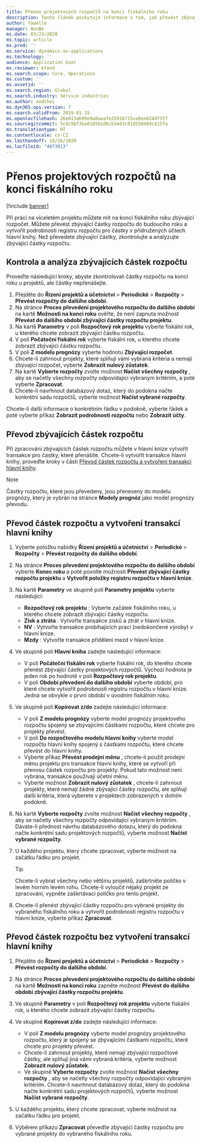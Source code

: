 ```yaml
---
title: Přenos projektových rozpočtů na konci fiskálního roku
description: Tento článek poskytuje informace o tom, jak převést zbývající částky rozpočtu do budoucích let a jak vytvořit podrobnosti registru rozpočtu.
author: Yowelle
manager: AnnBe
ms.date: 03/23/2020
ms.topic: article
ms.prod: ''
ms.service: dynamics-ax-applications
ms.technology: ''
audience: Application User
ms.reviewer: kfend
ms.search.scope: Core, Operations
ms.custom: ''
ms.assetid: ''
ms.search.region: Global
ms.search.industry: Service industries
ms.author: andchoi
ms.dyn365.ops.version: 7
ms.search.validFrom: 2019-01-15
ms.openlocfilehash: 26e013ab99e9a0aeafe25916715ce0ee024df3f7
ms.sourcegitcommit: 5c4c9bf3ba018562d6cb3443c01d550489c415fa
ms.translationtype: HT
ms.contentlocale: cs-CZ
ms.lasthandoff: 10/16/2020
ms.locfileid: "4073913"
---
```

# <a name="transfer-project-budgets-at-fiscal-year-end"></a>Přenos projektových rozpočtů na konci fiskálního roku

[!include [banner](../includes/banner.md)]

Při práci na víceletém projektu můžete mít na konci fiskálního roku zbývající rozpočet. Můžete převést zbývající částky rozpočtu do budoucího roku a vytvořit podrobnosti registru rozpočtu pro částky v přidružených účtech hlavní knihy. Než převedete zbývající částky, zkontrolujte a analyzujte zbývající částky rozpočtu.

## <a name="review-and-analyze-remaining-budget-amounts"></a>Kontrola a analýza zbývajících částek rozpočtu

Proveďte následující kroky, abyste zkontrolovali částky rozpočtu na konci roku u projektů, ale částky nepřenášejte.

1. Přejděte do **Řízení projektů a účetnictví** > **Periodické** > **Rozpočty** > **Převést rozpočty do dalšího období**. 
2. Na stránce **Proces převedení projektového rozpočtu do dalšího období** na kartě **Možnosti na konci roku** ověřte, že není zapnuta možnost **Převést do dalšího období zbývající částky rozpočtu projektu**.
3. Na kartě **Parametry** v poli **Rozpočtový rok projektu** vyberte fiskální rok, u kterého chcete zobrazit zbývající částku rozpočtu. 
4. V poli **Počáteční fiskální rok** vyberte fiskální rok, u kterého chcete zobrazit zbývající částku rozpočtu. 
5. V poli **Z modelu prognózy** vyberte hodnotu **Zbývající rozpočet**. 
6. Chcete-li zahrnout projekty, které splňují vámi vybraná kritéria a nemají zbývající rozpočet, vyberte **Zobrazit nulový zůstatek**.  
7. Na kartě **Vyberte rozpočty** zvolte možnost **Načíst všechny rozpočty** , aby se načetly všechny rozpočty odpovídající vybraným kritériím, a poté vyberte **Zpracovat**. 
8. Chcete-li navrhnout databázový dotaz, který do podokna načte konkrétní sadu rozpočtů, vyberte možnost **Načíst vybrané rozpočty**.

Chcete-li další informace o konkrétním řádku v podokně, vyberte řádek a poté vyberte příkaz **Zobrazit podrobnosti rozpočtu** nebo **Zobrazit účty**.

## <a name="carry-forward-remaining-budget-amounts"></a>Převod zbývajících částek rozpočtu 

Při zpracování zbývajících částek rozpočtu můžete v hlavní knize vytvořit transakce pro částky, které přenášíte. Chcete-li vytvořit transakce hlavní knihy, proveďte kroky v části [Převod částek rozpočtu a vytvoření transakcí hlavní knihy](#carry-forward). 

> [!NOTE]
> Částky rozpočtu, které jsou převedeny, jsou přeneseny do modelu prognózy, který je vybrán na stránce **Modely prognóz** jako model prognózy převodu.  

## <a name="carry-forward-budget-amounts-and-create-general-ledger-transactions"></a><a name="carry-forward"></a>Převod částek rozpočtu a vytvoření transakcí hlavní knihy

1.  Vyberte položku nabídky **Řízení projektů a účetnictví** > **Periodické** > **Rozpočty** > **Převést rozpočty do dalšího období**. 
2. Na stránce **Proces převedení projektového rozpočtu do dalšího období** vyberte **Konec roku** a poté povolte možnosti **Převést zbývající částky rozpočtu projektu** a **Vytvořit položky registru rozpočtu v hlavní knize**. 
3. Na kartě **Parametry** ve skupině polí **Parametry projektu** vyberte následující:

   - **Rozpočtový rok projektu** : Vyberte začátek fiskálního roku, u kterého chcete zobrazit zbývající částky rozpočtu. 
   - **Zisk a ztráta** : Vytvořte transakce zisků a ztrát v hlavní knize. 
   -  **NV** : Vytvořte transakce probíhajících prací (nedokončené výroby) v hlavní knize.
   -  **Mzdy** : Vytvořte transakce přidělení mezd v hlavní knize. 

5. Ve skupině polí **Hlavní kniha** zadejte následující informace: 

   - V poli **Počáteční fiskální rok** vyberte fiskální rok, do kterého chcete přenést zbývající částky projektových rozpočtů. Výchozí hodnota je jeden rok po hodnotě v poli **Rozpočtový rok projektu**.
   -  V poli **Období převedení do dalšího období** vyberte období, pro které chcete vytvořit podrobnosti registru rozpočtu v hlavní knize. Jedná se obvykle o první období v úvodním fiskálním roku.

6. Ve skupině polí **Kopírovat z/do** zadejte následující informace:

   - V poli **Z modelu prognózy** vyberte model prognózy projektového rozpočtu spojený se zbývajícími částkami rozpočtu, které chcete pro projekty převést. 
   - V poli **Do rozpočtového modelu hlavní knihy** vyberte model rozpočtu hlavní knihy spojený s částkami rozpočtu, které chcete převést do hlavní knihy. 
   -  Vyberte příkaz **Převést prodejní měnu** , chcete-li použít prodejní měnu projektu pro transakce hlavní knihy, které se vytvoří při přenosu částek rozpočtu pro projekty. Pokud tato možnost není vybrána, transakce používají účetní měnu. 
   -  Vyberte možnost **Zobrazit nulový zůstatek** , chcete-li zahrnout projekty, které nemají žádné zbývající částky rozpočtu, ale splňují další kritéria, která vyberete v projektech zobrazených v dolním podokně.

7. Na kartě **Vyberte rozpočty** zvolte možnost **Načíst všechny rozpočty** , aby se načetly všechny rozpočty odpovídající vybraným kritériím. Dáváte-li přednost návrhu databázového dotazu, který do podokna načte konkrétní sadu projektových rozpočtů, vyberte možnost **Načíst vybrané rozpočty**.
8. U každého projektu, který chcete zpracovat, vyberte možnost na začátku řádku pro projekt.

    > [!TIP]
    > Chcete-li vybrat všechny nebo většinu projektů, zaškrtněte políčko v levém horním levém rohu. Chcete-li vyloučit nějaký projekt ze zpracování, vypněte zaškrtávací políčko pro tento projekt.

9. Chcete-li přenést zbývající částky rozpočtu pro vybrané projekty do vybraného fiskálního roku a vytvořit podrobnosti registru rozpočtu v hlavní knize, vyberte příkaz **Zpracovat**.

## <a name="carry-forward-budget-amounts-without-creating-general-ledger-transactions"></a>Převod částek rozpočtu bez vytvoření transakcí hlavní knihy

1. Přejděte do **Řízení projektů a účetnictví** > **Periodické** > **Rozpočty** > **Převést rozpočty do dalšího období**.
2. Na stránce **Proces převedení projektového rozpočtu do dalšího období** na kartě **Možnosti na konci roku** zapněte možnost **Převést do dalšího období zbývající částky rozpočtu projektu**.
3. Ve skupině **Parametry** v poli **Rozpočtový rok projektu** vyberte fiskální rok, u kterého chcete zobrazit zbývající částky rozpočtu.
4. Ve skupině **Kopírovat z/do** zadejte následující informace:

   - V poli **Z modelu prognózy** vyberte model prognózy projektového rozpočtu, který je spojený se zbývajícími částkami rozpočtu, které chcete pro projekty převést. 
   - Chcete-li zahrnout projekty, které nemají zbývající rozpočtové částky, ale splňují jiná vámi vybraná kritéria, vyberte možnost **Zobrazit nulový zůstatek**.
   - Ve skupině **Vyberte rozpočty** zvolte možnost **Načíst všechny rozpočty** , aby se načetly všechny rozpočty odpovídající vybraným kritériím. Chcete-li navrhnout databázový dotaz, který do podokna načte konkrétní sadu projektových rozpočtů, vyberte možnost **Načíst vybrané rozpočty**.

5. U každého projektu, který chcete zpracovat, vyberte možnost na začátku řádku pro projekt. 
6. Výběrem příkazu **Zpracovat** převeďte zbývající částky rozpočtu pro vybrané projekty do vybraného fiskálního roku.

